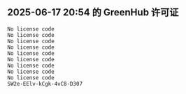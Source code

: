 ## 2025-06-17 20:54 的 GreenHub 许可证
```
No license code
No license code
No license code
No license code
No license code
No license code
No license code
No license code
No license code
SW2e-EElv-kCgk-4vC8-D307
```
